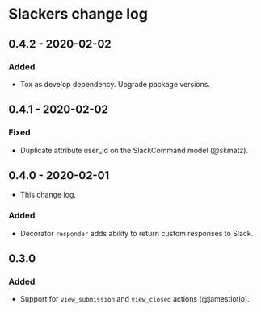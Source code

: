 # Slackers change log
## 0.4.2 - 2020-02-02
### Added
- Tox as develop dependency. Upgrade package versions.

## 0.4.1 - 2020-02-02
### Fixed
- Duplicate attribute user_id on the SlackCommand model (@skmatz).

## 0.4.0 - 2020-02-01
- This change log.

### Added
- Decorator `responder` adds ability to return custom responses to Slack.

## 0.3.0
### Added
- Support for `view_submission` and `view_closed` actions (@jamestiotio).
